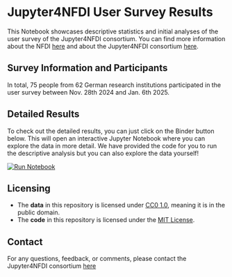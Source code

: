 # Jupyter4NFDI User Survey Results

This Notebook showcases descriptive statistics and initial analyses of
the user survey of the Jupyter4NFDI consortium. You can find more information about
the NFDI [here](https://www.nfdi.de/?lang=en) and about the Jupyter4NFDI consortium [here](https://nfdi-jupyter.de/).

## Survey Information and Participants

In total, 75 people from 62 German research institutions participated in the user survey between Nov. 28th 2024 and Jan. 6th 2025.

## Detailed Results

To check out the detailed results, you can just click on the Binder button below. This will open
an interactive Jupyter Notebook where you can explore the data in more detail. We have provided the code for you to run the descriptive
analysis but you can also explore the data yourself!

<a href="https://hub.nfdi-jupyter.de/r2d/gh/gesiscss/Jupyter4NFDI_survey_results" target="_blank">
    <img src="https://nfdi-jupyter.de/images/nfdi_badge.svg" alt="Run Notebook">
</a>


## Licensing

- The **data** in this repository is licensed under [CC0 1.0](LICENSE-data.txt), meaning it is in the public domain.
- The **code** in this repository is licensed under the [MIT License](LICENSE-code.txt).


## Contact

For any questions, feedback, or comments, please contact the Jupyter4NFDI consortium [here](mailto:jupyter4nfdi@lists.nfdi.de)